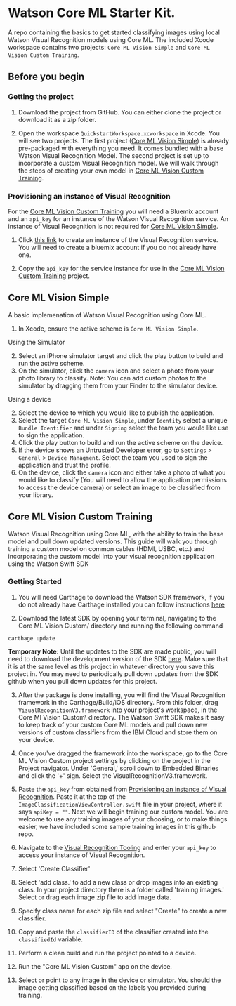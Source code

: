 # Watson Core ML Starter Kit.
A repo containing the basics to get started classifying images using local Watson Visual Recognition models using Core ML. The included Xcode workspace contains two projects: `Core ML Vision Simple` and `Core ML Vision Custom Training`.






## Before you begin
### Getting the project
1. Download the project from GitHub. You can either clone the project or download it as a zip folder.

2. Open the workspace `QuickstartWorkspace.xcworkspace` in Xcode. You will see two projects. The first project ([Core ML Vision Simple](#core-ml-vision-simple)) is already pre-packaged with everything you need. It comes bundled with a base Watson Visual Recognition Model. The second project is set up to incorporate a custom Visual Recognition model. We will walk through the steps of creating your own model in [Core ML Vision Custom Training](#core-ml-vision-custom-training). 

### Provisioning an instance of Visual Recognition
For the [Core ML Vision Custom Training](#core-ml-vision-custom-training) you will need a Bluemix account and an `api_key` for an instance of the Watson Visual Recognition service. An instance of Visual Recognition is not required for [Core ML Vision Simple](#core-ml-vision-simple).
1) Click <a href="https://console.bluemix.net/registration/trial/?target=%2Fdeveloper%2Fwatson%2Fcreate-project%3Fservices%3Dwatson_vision_combined%26action%3Dcreate%26hideTours%3Dtrue" target="blank">this link</a> to create an instance of the Visual Recognition service. You will need to create a bluemix account if you do not already have one.

2) Copy the `api_key` for the service instance for use in the [Core ML Vision Custom Training](#core-ml-vision-custom-training) project.






## Core ML Vision Simple
A basic implemenation of Watson Visual Recognition using Core ML.

1) In Xcode, ensure the active scheme is `Core ML Vision Simple`.

Using the Simulator

2) Select an iPhone simulator target and click the play button to build and run the active scheme.
3) On the simulator, click the `camera` icon and select a photo from your photo library to classify. Note: You can add custom photos to the simulator by dragging them from your Finder to the simulator device.

Using a device

2) Select the device to which you would like to publish the application. 
3) Select the target `Core ML Vision Simple`, under `Identity` select a unique `Bundle Identifier` and under `Signing` select the team you would like use to sign the application.
4) Click the play button to build and run the active scheme on the device.
5) If the device shows an Untrusted Developer error, go to `Settings` > `General` > `Device Managment`. Select the team you used to sign the application and trust the profile.
4) On the device, click the `camera` icon and either take a photo of what you would like to classify (You will need to allow the application permissions to access the device camera) or select an image to be classified from your library. 






## Core ML Vision Custom Training
Watson Visual Recognition using Core ML, with the ability to train the base model and pull down updated versions. This guide will walk you through training a custom model on common cables (HDMI, USBC, etc.) and incorporating the custom model into your visual recognition application using the Watson Swift SDK

### Getting Started
1. You will need Carthage to download the Watson SDK framework, if you do not already have Carthage installed you can follow instructions [here](https://github.com/Carthage/Carthage#installing-carthage)

2. Download the latest SDK by opening your terminal, navigating to the Core ML Vision Custom/ directory and running the following command
```
carthage update
```
**Temporary Note:** Until the updates to the SDK are made public, you will need to download the development version of the SDK [here](https://github.ibm.com/watson-embed-partnerships/pluto-swift-sdk). Make sure that it is at the same level as this project in whatever directory you save this project in. You may need to periodically pull down updates from the SDK github when you pull down updates for this project.

3. After the package is done installing, you will find the Visual Recognition framework in the Carthage/Build/iOS directory. From this folder, drag `VisualRecognitionV3.framework` into your project's workspace, in the Core Ml Vision Custom\ directory. The Watson Swift SDK makes it easy to keep track of your custom Core ML models and pull down new versions of custom classifiers from the IBM Cloud and store them on your device.

4. Once you've dragged the framework into the workspace, go to the Core ML Vision Custom project settings by clicking on the project in the Project navigator. Under 'General,' scroll down to Embedded Binaries and click the '+' sign. Select the VisualRecognitionV3.framework.

5. Paste the `api_key` from obtained from [Provisioning an instance of Visual Recognition](#provisioning-an-instance-of-visual-recognition). Paste it at the top of the `ImageClassificationViewController.swift` file in your project, where it says `apiKey = ""`. Next we will begin training our custom model. You are welcome to use any training images of your choosing, or to make things easier, we have included some sample training images in this github repo.

6. Navigate to the [Visual Recognition Tooling](https://watson-visual-recognition.ng.bluemix.net/) and enter your `api_key` to access your instance of Visual Recognition.

8. Select 'Create Classifier'

7. Select 'add class.' to add a new class or drop images into an existing class.  In your project directory there is a folder called 'training images.' Select or drag each image zip file to add image data. 

8. Specify class name for each zip file and select "Create" to create a new classifier.

9. Copy and paste the `classifierID` of the classifier created into the `classifiedId` variable.

10. Perform a clean build and run the project pointed to a device. 

11. Run the "Core ML Vision Custom" app on the device. 

12. Select or point to any image in the device or simulator. You should the image getting classified based on the labels you provided during training. 
